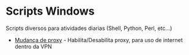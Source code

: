 # Scripts Windows
 Scripts diversos para atividades diarias (Shell, Python, Perl, etc...)

- [Mudança de proxy](https://github.com/Punkays/Scripts-Diversos/Windows/ChangeProxy.vbs) - Habilita/Desabilita proxy, para uso de internet dentro da VPN

